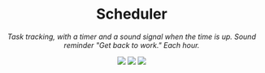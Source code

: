 <h1 align="center">Scheduler</h1>
<p align="center"><i>Task tracking, with a timer and a sound signal when the time is up. Sound reminder "Get back to work." Each hour.</i></p>

<p align="center">
  <img src="https://img.shields.io/github/repo-size/SnaeriAnton/Scheduler" />
  <img src="https://img.shields.io/github/issues-raw/SnaeriAnton/Scheduler" />
  <img src="https://img.shields.io/github/v/release/mdlka/com.yellowsquad.assetpath?include_prereleases" />
</p>
